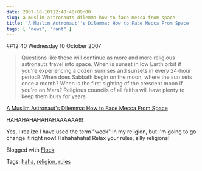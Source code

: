 ```yaml
---
date: 2007-10-10T12:40:48+09:00
slug: a-muslim-astronauts-dilemma-how-to-face-mecca-from-space
title: 'A Muslim Astronaut''s Dilemma: How to Face Mecca From Space'
tags: [ "news", "rant" ]
---
```


##12:40 Wednesday 10 October 2007

> Questions like these will continue as more and more religious astronauts travel into space. When is sunset in low Earth orbit if you're experiencing a dozen sunrises and sunsets in every 24-hour period? When does Sabbath begin on the moon, where the sun sets once a month? When is the first sighting of the crescent moon if you're on Mars? Religious councils of all faiths will have plenty to keep them busy for years.

[A Muslim Astronaut's Dilemma: How to Face Mecca From Space](https://www.wired.com/science/space/news/2007/09/mecca_in_orbit)


HAHAHAHAHAHAHAAAAAA!!!

Yes, I realize I have used the term "week" in my religion, but I'm going to go change it right now! Hahahahaha! Relax your rules, silly religions!

Blogged with [Flock](https://www.flock.com/blogged-with-flock)

Tags: [haha](https://technorati.com/tag/haha), [religion](https://technorati.com/tag/religion), [ rules](https://technorati.com/tag/%20rules)
